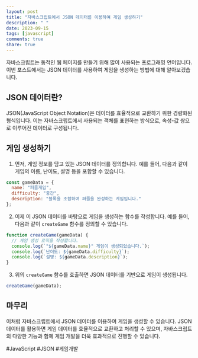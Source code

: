 ```yaml
---
layout: post
title: "자바스크립트에서 JSON 데이터를 이용하여 게임 생성하기"
description: " "
date: 2023-09-15
tags: [javascript]
comments: true
share: true
---
```


자바스크립트는 동적인 웹 페이지를 만들기 위해 많이 사용되는 프로그래밍 언어입니다. 이번 포스트에서는 JSON 데이터를 사용하여 게임을 생성하는 방법에 대해 알아보겠습니다.

## JSON 데이터란?

JSON(JavaScript Object Notation)은 데이터를 효율적으로 교환하기 위한 경량화된 형식입니다. 이는 자바스크립트에서 사용되는 객체를 표현하는 방식으로, 속성-값 쌍으로 이루어진 데이터로 구성됩니다.

## 게임 생성하기

1. 먼저, 게임 정보를 담고 있는 JSON 데이터를 정의합니다. 예를 들어, 다음과 같이 게임의 이름, 난이도, 설명 등을 포함할 수 있습니다.

```javascript
const gameData = {
  name: "퍼즐게임",
  difficulty: "중간",
  description: "블록을 조합하여 퍼즐을 완성하는 게임입니다."
};
```

2. 이제 이 JSON 데이터를 바탕으로 게임을 생성하는 함수를 작성합니다. 예를 들어, 다음과 같이 `createGame` 함수를 정의할 수 있습니다.

```javascript
function createGame(gameData) {
  // 게임 생성 로직을 작성합니다.
  console.log(`"${gameData.name}" 게임이 생성되었습니다.`);
  console.log(`난이도: ${gameData.difficulty}`);
  console.log(`설명: ${gameData.description}`);
}
```

3. 위의 `createGame` 함수를 호출하면 JSON 데이터를 기반으로 게임이 생성됩니다.

```javascript
createGame(gameData);
```

## 마무리

이처럼 자바스크립트에서 JSON 데이터를 이용하여 게임을 생성할 수 있습니다. JSON 데이터를 활용하면 게임 데이터를 효율적으로 교환하고 처리할 수 있으며, 자바스크립트의 다양한 기능과 함께 게임 개발을 더욱 효과적으로 진행할 수 있습니다.

#JavaScript #JSON #게임개발